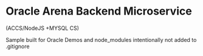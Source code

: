 Oracle Arena Backend Microservice
=================================
(ACCS/NodeJS +MYSQL CS)

Sample built for Oracle Demos and node_modules intentionally not added to .gitignore
